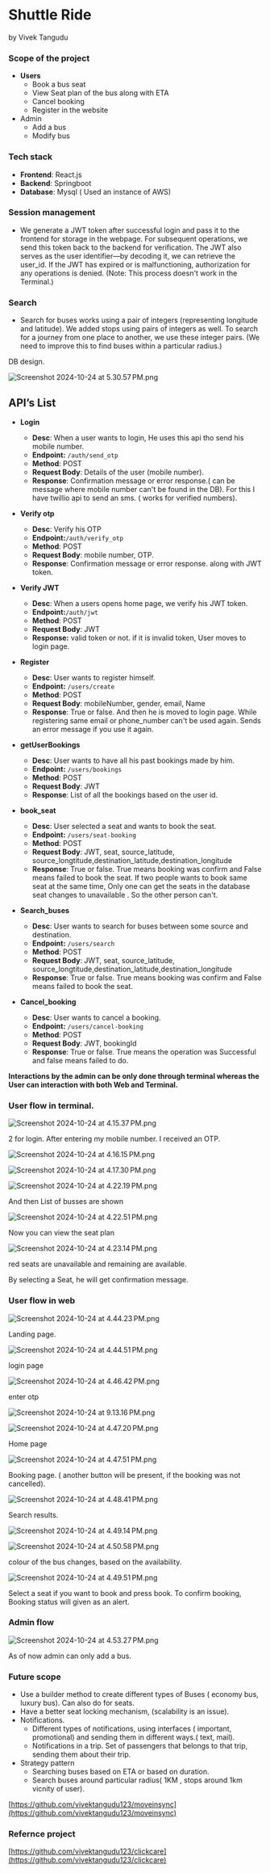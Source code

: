 # Shuttle Ride

by Vivek Tangudu

### Scope of the project

- **Users**
    - Book a bus seat
    - View Seat plan of the bus along with ETA
    - Cancel booking
    - Register in the website
- Admin
    - Add a bus
    - Modify bus

### Tech stack

- **Frontend**: React.js
- **Backend**: Springboot
- **Database**: Mysql ( Used an instance of AWS)

### Session management

- We generate a JWT token after successful login and pass it to the frontend for storage in the webpage. For subsequent operations, we send this token back to the backend for verification. The JWT also serves as the user identifier—by decoding it, we can retrieve the user_id. If the JWT has expired or is malfunctioning, authorization for any operations is denied. (Note: This process doesn't work in the Terminal.)

### Search

- Search for buses works using a pair of integers (representing longitude and latitude). We added stops using pairs of integers as well. To search for a journey from one place to another, we use these integer pairs. (We need to improve this to find buses within a particular radius.)

DB design. 

![Screenshot 2024-10-24 at 5.30.57 PM.png](Shuttle%20Ride%201299dfc3ead18019912bc4a50d7eaef3/Screenshot_2024-10-24_at_5.30.57_PM.png)

## API’s List

- **Login**
    - **Desc**: When a user wants to login, He uses this api tho send his mobile number.
    - **Endpoint:**  `/auth/send_otp`
    - **Method**: POST
    - **Request Body**: Details of the user (mobile number).
    - **Response**: Confirmation message or error response.( can be message where mobile number can't be found in the DB). For this I have twillio api to send an sms. ( works for verified numbers).
    
- **Verify otp**
    - **Desc**: Verify his OTP
    - **Endpoint:**`/auth/verify_otp`
    - **Method**: POST
    - **Request Body**: mobile number, OTP.
    - **Response**: Confirmation message or error response. along with JWT token.
- **Verify JWT**
    - **Desc**: When a users opens home page, we verify his JWT token.
    - **Endpoint:**`/auth/jwt`
    - **Method**: POST
    - **Request Body**:  JWT
    - **Response:**  valid token or not. if it is invalid token, User moves to login page.
- **Register**
    - **Desc**: User wants to register himself.
    - **Endpoint:**  `/users/create`
    - **Method**: POST
    - **Request Body**: mobileNumber, gender, email, Name
    - **Response**: True or false. And then he is moved to login page.  While registering same email or phone_number can't be used again. Sends an error message if you use it again.
    
- **getUserBookings**
    - **Desc**: User wants to have all his past bookings made by him.
    - **Endpoint:**  `/users/bookings`
    - **Method**: POST
    - **Request Body**: JWT
    - **Response**: List of all the bookings based on the user id.
- **book_seat**
    - **Desc**: User selected a seat and wants to book the seat.
    - **Endpoint:**  `/users/seat-booking`
    - **Method**: POST
    - **Request Body**: JWT, seat, source_latitude, source_longtitude,destination_latitude,destination_longitude
    - **Response**: True or false. True means booking was confirm and False means failed to book the seat.    If two people wants to book same seat at the same time, Only one can get the seats in the database seat changes to unavailable . So the other person can't.
    
- **Search_buses**
    - **Desc**: User wants to search for buses between some source and destination.
    - **Endpoint:** `/users/search`
    - **Method**: POST
    - **Request Body**: JWT, seat, source_latitude, source_longtitude,destination_latitude,destination_longitude
    - **Response**: True or false. True means booking was confirm and False means failed to book the seat.
- **Cancel_booking**
    - **Desc**: User wants to cancel a booking.
    - **Endpoint:** `/users/cancel-booking`
    - **Method**: POST
    - **Request Body**: JWT, bookingId
    - **Response**: True or false. True means the operation was Successful and false means failed to do.

**Interactions by the admin can be only done through terminal whereas the User can interaction with both Web and Terminal.**

### User flow in terminal.

![Screenshot 2024-10-24 at 4.15.37 PM.png](Shuttle%20Ride%201299dfc3ead18019912bc4a50d7eaef3/Screenshot_2024-10-24_at_4.15.37_PM.png)

2 for login. After entering my mobile number. I received an OTP.

![Screenshot 2024-10-24 at 4.16.15 PM.png](Shuttle%20Ride%201299dfc3ead18019912bc4a50d7eaef3/Screenshot_2024-10-24_at_4.16.15_PM.png)

![Screenshot 2024-10-24 at 4.17.30 PM.png](Shuttle%20Ride%201299dfc3ead18019912bc4a50d7eaef3/Screenshot_2024-10-24_at_4.17.30_PM.png)

![Screenshot 2024-10-24 at 4.22.19 PM.png](Shuttle%20Ride%201299dfc3ead18019912bc4a50d7eaef3/Screenshot_2024-10-24_at_4.22.19_PM.png)

And then List of busses are shown 

![Screenshot 2024-10-24 at 4.22.51 PM.png](Shuttle%20Ride%201299dfc3ead18019912bc4a50d7eaef3/Screenshot_2024-10-24_at_4.22.51_PM.png)

Now you can view the seat plan 

![Screenshot 2024-10-24 at 4.23.14 PM.png](Shuttle%20Ride%201299dfc3ead18019912bc4a50d7eaef3/Screenshot_2024-10-24_at_4.23.14_PM.png)

red seats are unavailable and remaining are available.

By selecting a Seat, he will get confirmation message.

### User flow in web

![Screenshot 2024-10-24 at 4.44.23 PM.png](Shuttle%20Ride%201299dfc3ead18019912bc4a50d7eaef3/Screenshot_2024-10-24_at_4.44.23_PM.png)

Landing page.

![Screenshot 2024-10-24 at 4.44.51 PM.png](Shuttle%20Ride%201299dfc3ead18019912bc4a50d7eaef3/Screenshot_2024-10-24_at_4.44.51_PM.png)

login page 

![Screenshot 2024-10-24 at 4.46.42 PM.png](Shuttle%20Ride%201299dfc3ead18019912bc4a50d7eaef3/Screenshot_2024-10-24_at_4.46.42_PM.png)

enter otp

![Screenshot 2024-10-24 at 9.13.16 PM.png](Shuttle%20Ride%201299dfc3ead18019912bc4a50d7eaef3/Screenshot_2024-10-24_at_9.13.16_PM.png)

![Screenshot 2024-10-24 at 4.47.20 PM.png](Shuttle%20Ride%201299dfc3ead18019912bc4a50d7eaef3/Screenshot_2024-10-24_at_4.47.20_PM.png)

Home page 

![Screenshot 2024-10-24 at 4.47.51 PM.png](Shuttle%20Ride%201299dfc3ead18019912bc4a50d7eaef3/Screenshot_2024-10-24_at_4.47.51_PM.png)

Booking page. ( another button will be present, if the booking was not cancelled).

![Screenshot 2024-10-24 at 4.48.41 PM.png](Shuttle%20Ride%201299dfc3ead18019912bc4a50d7eaef3/Screenshot_2024-10-24_at_4.48.41_PM.png)

Search results.

![Screenshot 2024-10-24 at 4.49.14 PM.png](Shuttle%20Ride%201299dfc3ead18019912bc4a50d7eaef3/Screenshot_2024-10-24_at_4.49.14_PM.png)

![Screenshot 2024-10-24 at 4.50.58 PM.png](Shuttle%20Ride%201299dfc3ead18019912bc4a50d7eaef3/Screenshot_2024-10-24_at_4.50.58_PM.png)

colour of the bus changes, based on the availability.

![Screenshot 2024-10-24 at 4.49.51 PM.png](Shuttle%20Ride%201299dfc3ead18019912bc4a50d7eaef3/835612a2-0890-402e-bd09-1411cc352875.png)

Select a seat if you want to book and press book. To confirm booking, Booking status will given as an alert.

### Admin flow

![Screenshot 2024-10-24 at 4.53.27 PM.png](Shuttle%20Ride%201299dfc3ead18019912bc4a50d7eaef3/Screenshot_2024-10-24_at_4.53.27_PM.png)

As of now admin can only add a bus. 

### Future scope

- Use a builder method to create different types of Buses ( economy bus, luxury bus). Can also do for seats.
- Have a better seat locking mechanism, (scalability is an issue).
- Notifications.
    - Different types of notifications, using interfaces ( important, promotional) and sending them in different ways.( text, mail).
    - Notifications in a trip. Set of passengers that belongs to that trip, sending them about their trip.
- Strategy pattern
    - Searching buses based on ETA or based on duration.
    - Search buses around particular radius( 1KM , stops around 1km vicnity of user).

[https://github.com/vivektangudu123/moveinsync](https://github.com/vivektangudu123/moveinsync)

### Refernce project

[https://github.com/vivektangudu123/clickcare](https://github.com/vivektangudu123/clickcare)
